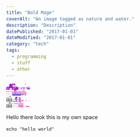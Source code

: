 ```yaml
---
title: "Bold Mage"
coverAlt: "An image tagged as nature and water."
description: "Description"
datePublished: "2017-01-01"
dateModified: "2017-01-01"
category: "tech"
tags:
  - programming
  - stuff
  - other
---
```

![](2019_03_16_hitagi-senjougahara-12864035.png "efae")

H﻿ello there look this is my own space

`e﻿cho "hello world"`